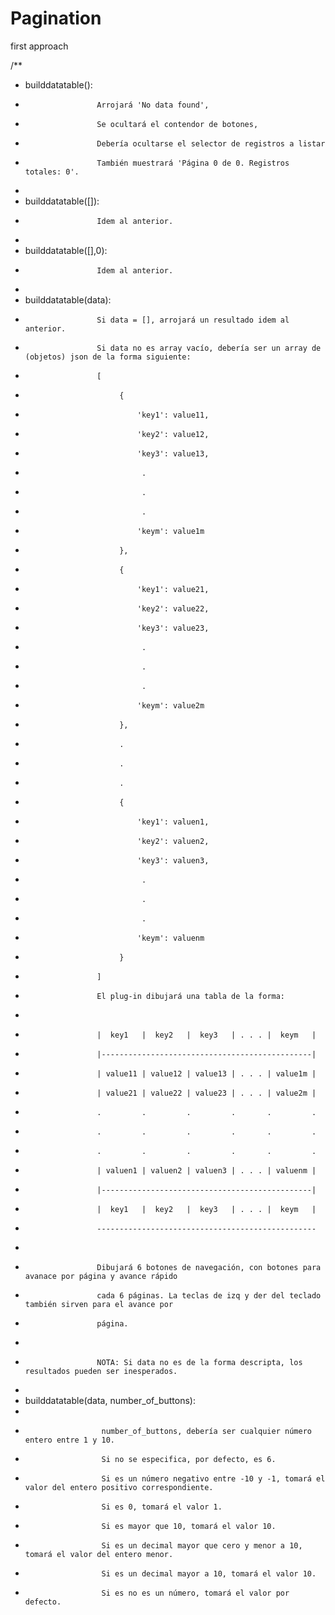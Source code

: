 # Pagination
first approach

/**
 * builddatatable(): 
 *                     Arrojará 'No data found', 
 *                     Se ocultará el contendor de botones, 
 *                     Debería ocultarse el selector de registros a listar
 *                     También muestrará 'Página 0 de 0. Registros totales: 0'.
 * 
 * builddatatable([]): 
 *                     Idem al anterior.
 * 
 * builddatatable([],0):
 *                     Idem al anterior.
 * 
 * builddatatable(data):
 *                     Si data = [], arrojará un resultado idem al anterior.
 *                     Si data no es array vacío, debería ser un array de (objetos) json de la forma siguiente: 
 *                     [
 *                          {
 *                              'key1': value11,
 *                              'key2': value12,
 *                              'key3': value13,
 *                               .
 *                               .
 *                               .
 *                              'keym': value1m
 *                          },
 *                          {
 *                              'key1': value21,
 *                              'key2': value22,
 *                              'key3': value23,
 *                               .
 *                               .
 *                               .
 *                              'keym': value2m
 *                          },
 *                          .
 *                          .
 *                          .
 *                          {
 *                              'key1': valuen1,
 *                              'key2': valuen2,
 *                              'key3': valuen3,
 *                               .
 *                               .
 *                               .
 *                              'keym': valuenm
 *                          }   
 *                     ]
 *                     El plug-in dibujará una tabla de la forma:
 * 
 *                     |  key1   |  key2   |  key3   | . . . |  keym   |
 *                     |-----------------------------------------------|
 *                     | value11 | value12 | value13 | . . . | value1m |
 *                     | value21 | value22 | value23 | . . . | value2m |
 *                     .         .         .         .       .         .
 *                     .         .         .         .       .         .
 *                     .         .         .         .       .         .
 *                     | valuen1 | valuen2 | valuen3 | . . . | valuenm |
 *                     |-----------------------------------------------|
 *                     |  key1   |  key2   |  key3   | . . . |  keym   |
 *                     -------------------------------------------------
 * 
 *                     Dibujará 6 botones de navegación, con botones para avanace por página y avance rápido 
 *                     cada 6 páginas. La teclas de izq y der del teclado también sirven para el avance por 
 *                     página.
 *                      
 *                     NOTA: Si data no es de la forma descripta, los resultados pueden ser inesperados.
 * 
 * builddatatable(data, number_of_buttons):
 *                     
 *                      number_of_buttons, debería ser cualquier número entero entre 1 y 10. 
 *                      Si no se especifica, por defecto, es 6. 
 *                      Si es un número negativo entre -10 y -1, tomará el valor del entero positivo correspondiente.
 *                      Si es 0, tomará el valor 1.
 *                      Si es mayor que 10, tomará el valor 10.
 *                      Si es un decimal mayor que cero y menor a 10, tomará el valor del entero menor.
 *                      Si es un decimal mayor a 10, tomará el valor 10.
 *                      Si es no es un número, tomará el valor por defecto.
